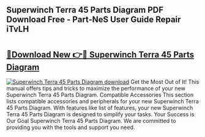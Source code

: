 ## Superwinch Terra 45 Parts Diagram PDF Download Free - Part-NeS User Guide Repair iTvLH

# <h2><a href="http://dfq89vu.blite.top/?on=Superwinch+Terra+45+Parts+Diagram">🔗Download New 👉🔴 Superwinch Terra 45 Parts Diagram</a></h2>

[![Superwinch Terra 45 Parts Diagram download](https://i.imgur.com/lujVjoI.png)](http://dfq89vu.blite.top/?on=Superwinch+Terra+45+Parts+Diagram)
Get the Most Out of It! This manual offers tips and tricks to maximize the performance of your new Superwinch Terra 45 Parts Diagram. Compatible Accessories This section lists compatible accessories and peripherals for your new Superwinch Terra 45 Parts Diagram. With features like list of features, your new Superwinch Terra 45 Parts Diagram is designed to simplify your tasks. Your Success is Our Goal Superwinch Terra 45 Parts Diagram. We are committed to providing you with the tools and support you need.
